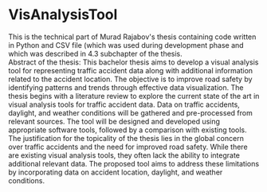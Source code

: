 # VisAnalysisTool
This is the technical part of Murad Rajabov's thesis containing code written in Python and CSV file (which was used during development phase and which was described in 4.3 subchapter of the thesis.\
Abstract of the thesis:
This bachelor thesis aims to develop a visual analysis tool for representing traffic accident data along with additional information related to the accident location. The objective is to improve road safety by identifying patterns and trends through effective data visualization. The thesis begins with a literature review to explore the current state of the art in visual analysis tools for traffic accident data. Data on traffic accidents, daylight, and weather conditions will be gathered and pre-processed from relevant sources. The tool will be designed and developed using appropriate software tools, followed by a comparison with existing tools. The justification for the topicality of the thesis lies in the global concern over traffic accidents and the need for improved road safety. While there are existing visual analysis tools, they often lack the ability to integrate additional relevant data. The proposed tool aims to address these limitations by incorporating data on accident location, daylight, and weather conditions.
